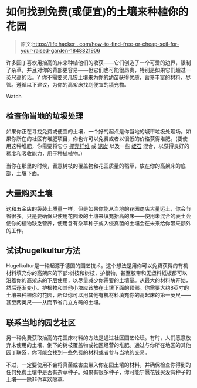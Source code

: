 # 如何找到免费(或便宜)的土壤来种植你的花园

> 原文:[https://life hacker . com/how-to-find-free-or-cheap-soil-for-your-raised-garden-1848821906](https://lifehacker.com/how-to-find-free-or-cheap-soil-for-your-raised-garden-1848821906)

许多园丁喜欢用抬高的床来种植他们的收获——它们创造了一个可爱的边界，限制了杂草，并且对你的背部更容易——但它们也可能很昂贵，特别是如果它们超过一英尺高的话。Y 你不需要买几袋土壤来为你的幼苗获得优质、营养丰富的材料，尽管。遵循以下建议，为你的高架床找到便宜的填充物。

Watch

## 检查你当地的垃圾处理

如果你正在寻找免费或便宜的土壤，一个好的起点是你当地的城市垃圾处理场。如果你所在的社区有堆肥项目，你也许可以免费或者以很低的价格获得堆肥。(要使用这种堆肥，你需要将它与 [椰壳纤维](https://www.homedepot.com/p/Harris-Coco-Coir-Pith-COCO-4/318033803?source=shoppingads&locale=en-US) 或 [泥炭](https://www.lowes.com/pd/Premier-Premier-Peat-Moss-3-cu-ft-Organic-Peat-Moss-Moisture-Control/3138855) 以及一些 [蛭石](https://www.greenhousemegastore.com/supplies/soil-and-soil-amendments/vermiculite?dfw_tracker=43186-SO-VER&utm_source=google&utm_medium=cpc&adpos=&scid=scplpSO-VER&sc_intid=SO-VER&gclid=Cj0KCQjw3v6SBhCsARIsACyrRAnb0feYXsql1PXWHEKED4XdMjAjJaQRrnWx3ZGIw3lUOIqjn9p4v3gaAtGSEALw_wcB) 混合，以获得良好的稠度和吸收能力，用于种植植物。)

当你在那里的时候，留意树枝的覆盖物和花园质量的稻草，放在你的高架床的底部，土壤下面。

## 大量购买土壤

这和五金店的袋装土质量一样，但是如果你能从当地的花园商店大量运土，你会节省很多。只是要确保只使用花园级的土壤来填充抬高的床——使用未混合的表土会使你的植物缺乏营养，使用含有杂草种子或入侵真菌的土壤会在未来给你带来额外的工作。

## 试试hugelkultur方法

Hugelkultur是一种起源于德国的园艺技术。这个想法是用你可以免费获得的有机材料填充你的高架床的下部:树枝和树枝，护根物，甚至胶带和无塑料纸板都可以沿着你的高架床的下层使用，以尽量减少你需要的土壤量。从最大的材料块开始，然后逐渐变小。护根物和其他小块应该放在土壤下面的顶部。你需要大约8英寸的土壤来种植你的花园，所以你可以用其他有机材料填充你的高起床的第一英尺——甚至两英尺——从而节省几立方码的土壤。

## 联系当地的园艺社区

另一种免费获取抬高的花园床材料的方法是通过社区园艺论坛。有时，人们愿意放弃未使用的土壤、倒下的树枝覆盖物或社区经营的堆肥。通过与你所在地区的其他园丁联系，你可能会找到一些免费的材料或者参与当地的交易。

不过，一定要使用不会将真菌或害虫带入你花园土壤的材料，并确保检查你得到的任何免费土壤中是否有杂草种子。如果有很多种子，你可能宁愿花钱买没有种子的土壤——除非你喜欢除草。